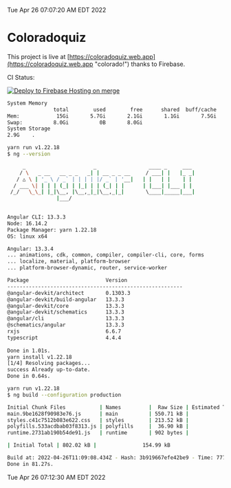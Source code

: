 Tue Apr 26 07:07:20 AM EDT 2022

# Coloradoquiz


This project is live at [https://coloradoquiz.web.app](https://coloradoquiz.web.app "colorado!") thanks to Firebase.

CI Status: 

[![Deploy to Firebase Hosting on merge](https://github.com/teamkushal/coloradoquiz/actions/workflows/firebase-hosting-merge.yml/badge.svg)](https://github.com/teamkushal/coloradoquiz/actions/workflows/firebase-hosting-merge.yml)

```bash
System Memory
               total        used        free      shared  buff/cache   available
Mem:            15Gi       5.7Gi       2.1Gi       1.1Gi       7.5Gi       8.2Gi
Swap:          8.0Gi          0B       8.0Gi
System Storage
2.9G	.
```
```bash
yarn run v1.22.18
$ ng --version

     _                      _                 ____ _     ___
    / \   _ __   __ _ _   _| | __ _ _ __     / ___| |   |_ _|
   / △ \ | '_ \ / _` | | | | |/ _` | '__|   | |   | |    | |
  / ___ \| | | | (_| | |_| | | (_| | |      | |___| |___ | |
 /_/   \_\_| |_|\__, |\__,_|_|\__,_|_|       \____|_____|___|
                |___/
    

Angular CLI: 13.3.3
Node: 16.14.2
Package Manager: yarn 1.22.18
OS: linux x64

Angular: 13.3.4
... animations, cdk, common, compiler, compiler-cli, core, forms
... localize, material, platform-browser
... platform-browser-dynamic, router, service-worker

Package                         Version
---------------------------------------------------------
@angular-devkit/architect       0.1303.3
@angular-devkit/build-angular   13.3.3
@angular-devkit/core            13.3.3
@angular-devkit/schematics      13.3.3
@angular/cli                    13.3.3
@schematics/angular             13.3.3
rxjs                            6.6.7
typescript                      4.4.4
    
Done in 1.01s.
yarn install v1.22.18
[1/4] Resolving packages...
success Already up-to-date.
Done in 0.64s.
```
```bash
yarn run v1.22.18
$ ng build --configuration production

Initial Chunk Files           | Names         |  Raw Size | Estimated Transfer Size
main.9be1628f90983e76.js      | main          | 550.71 kB |               130.19 kB
styles.c41c7512b083e622.css   | styles        | 213.52 kB |                12.57 kB
polyfills.533acdbab03f8313.js | polyfills     |  36.90 kB |                11.72 kB
runtime.2731ab190b54de91.js   | runtime       | 902 bytes |               517 bytes

| Initial Total | 802.02 kB |               154.99 kB

Build at: 2022-04-26T11:09:08.434Z - Hash: 3b919667efe42be9 - Time: 77783ms
Done in 81.27s.
```
Tue Apr 26 07:12:30 AM EDT 2022
